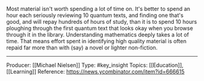 Most material isn't worth spending a lot of time on. It's better to spend an hour each seriously reviewing 10 quantum texts, and finding one that's good, and will repay hundreds of hours of study, than it is to spend 10 hours ploughing through the first quantum text that looks okay when you browse through it in the library. Understanding mathematics deeply takes a lot of time. That means effort spent in identifying high quality material is often repaid far more than with (say) a novel or lighter non-fiction.
___
Producer: [[Michael Nielsen]]
Type: #key_insight
Topics: [[Education]], [[Learning]]
Reference: https://news.ycombinator.com/item?id=666615

